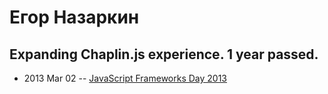 # Егор Назаркин

## Expanding Chaplin.js experience. 1 year passed.
- 2013 Mar 02 -- [JavaScript Frameworks Day 2013](http://frameworksdays.com/event/js-frameworks-day-2013/review/Expanding-Chaplin-js-experience-1-year-passed)    
